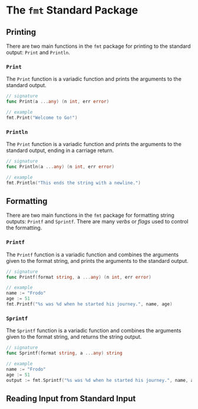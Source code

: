 # The `fmt` Standard Package

## Printing

There are two main functions in the `fmt` package for printing to the standard output: `Print` and `Println`.

### `Print`

The `Print` function is a variadic function and prints the arguments to the standard output.

```go
// signature
func Print(a ...any) (n int, err error)

// example
fmt.Print("Welcome to Go!")
```

### `Println`

The `Print` function is a variadic function and prints the arguments to the standard output, ending in a carriage return.

```go
// signature
func Println(a ...any) (n int, err error)

// example
fmt.Println("This ends the string with a newline.")
```

## Formatting

There are two main functions in the `fmt` package for formatting string outputs: `Printf` and `Sprintf`. There are many _verbs_ or _flags_ used to control the formatting.

### `Printf`

The `Printf` function is a variadic function and combines the arguments given to the format string, and prints the arguments to the standard output.

```go
// signature
func Printf(format string, a ...any) (n int, err error)

// example
name := "Frodo"
age := 51
fmt.Printf("%s was %d when he started his journey.", name, age)
```

### `Sprintf`

The `Sprintf` function is a variadic function and combines the arguments given to the format string, and returns the string output.

```go
// signature
func Sprintf(format string, a ...any) string

// example
name := "Frodo"
age := 51
output := fmt.Sprintf("%s was %d when he started his journey.", name, age)
```

## Reading Input from Standard Input

